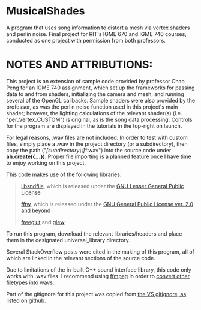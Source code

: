 # MusicalShades
A program that uses song information to distort a mesh via vertex shaders and perlin noise. Final project for RIT's IGME 670 and IGME 740 courses, conducted as one project with permission from both professors.

# NOTES AND ATTRIBUTIONS:
This project is an extension of sample code provided by professor Chao Peng for an IGME 740 assignment, which set up the frameworks for passing data to and from shaders, initializing the camera and mesh, and running several of the OpenGL callbacks. Sample shaders were also provided by the professor, as was the perlin noise function used in this project's main shader; however, the lighting calculations of the relevant shader(s) (i.e. "per_Vertex_CUSTOM") is original, as is the song data processing.
Controls for the program are displayed in the tutorials in the top-right on launch.

For legal reasons, .wav files are not included. In order to test with custom files, simply place a .wav in the project directory (or a subdirectory), then copy the path ("*\[subdirectory\\\\\]*\*.wav") into the source code under **ah.create({...})**. Proper file importing is a planned feature once I have time to enjoy working on this project.

This code makes use of the following libraries: 
> <a href=http://www.mega-nerd.com/libsndfile/>libsndfile</a>, which is released under the <a href=https://www.gnu.org/licenses/lgpl-3.0.txt>GNU Lesser General Public License</a>.
> 
><a href=https://www.fftw.org>fftw</a>, which is released under the <a href=https://www.gnu.org/licenses/old-licenses/gpl-2.0.html>GNU General Public License ver. 2.0</a> <a href=https://www.fftw.org/doc/License-and-Copyright.html>and beyond</a>
> 
> <a href=https://github.com/freeglut/freeglut>freeglut</a> and <a href=https://glew.sourceforge.net>glew</a>

To run this program, download the relevant libraries/headers and place them in the designated universal_library directory.


Several StackOverflow posts were cited in the making of this program, all of which are linked in the relevant sections of the source code.

Due to limitations of the in-built C++ sound interface library, this code only works with .wav files. I recommend using <a href=https://ffmpeg.org>ffmpeg</a> in order to <a href=https://www.wikihow.com/Install-FFmpeg-on-Windows>convert other</a> <a href=https://stackoverflow.com/questions/5784661/how-do-you-convert-an-entire-directory-with-ffmpeg>filetypes</a> into wavs.

Part of the gitignore for this project was copied from <a href=https://github.com/github/gitignore/blob/main/VisualStudio.gitignore>the VS gitignore, as listed on github</a>.
